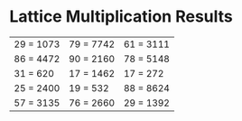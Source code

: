 # Lattice Multiplication Results

|   |   |   |
|---|---|---|
| 29 = 1073 | 79 = 7742 | 61 = 3111 |
| 86 = 4472 | 90 = 2160 | 78 = 5148 |
| 31 = 620 | 17 = 1462 | 17 = 272 |
| 25 = 2400 | 19 = 532 | 88 = 8624 |
| 57 = 3135 | 76 = 2660 | 29 = 1392 |
